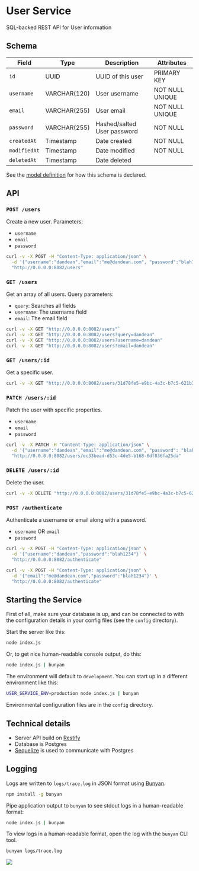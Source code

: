 User Service
============

SQL-backed REST API for User information


Schema
------

| Field               | Type         | Description                 | Attributes      |
| ------------------- | ---------    | --------------------------- | --------------- | 
| `id`                | UUID         | UUID of this user           | PRIMARY KEY     |
| `username`          | VARCHAR(120) | User username               | NOT NULL UNIQUE |
| `email`             | VARCHAR(255) | User email                  | NOT NULL UNIQUE |
| `password`          | VARCHAR(255) | Hashed/salted User password | NOT NULL        |
| `createdAt`         | Timestamp    | Date created                | NOT NULL        |
| `modifiedAt`        | Timestamp    | Date modified               | NOT NULL        |
| `deletedAt`         | Timestamp    | Date deleted                |                 |

See the [model definition](lib/models/user.js) for how this schema is declared.


API
---

### `POST /users`

Create a new user. Parameters:

* `username`
* `email`
* `password`

```sh
curl -v -X POST -H "Content-Type: application/json" \
  -d '{"username":"dandean","email":"me@dandean.com", "password":"blah1234"}' \
  "http://0.0.0.0:8082/users"
```


### `GET /users`

Get an array of all users. Query parameters:

* `query`: Searches all fields
* `username`: The username field
* `email`: The email field

```sh
curl -v -X GET "http://0.0.0.0:8082/users"`
curl -v -X GET "http://0.0.0.0:8082/users?query=dandean"
curl -v -X GET "http://0.0.0.0:8082/users?username=dandean"
curl -v -X GET "http://0.0.0.0:8082/users?email=dandean"
```


### `GET /users/:id`

Get a specific user.

```sh
curl -v -X GET "http://0.0.0.0:8082/users/31d78fe5-e9bc-4a3c-b7c5-621b307a1a5f"
```


### `PATCH /users/:id`

Patch the user with specific properties.

* `username`
* `email`
* `password`

```sh
curl -v -X PATCH -H "Content-Type: application/json" \
  -d '{"username":"dandean","email":"me@dandean.com", "password": "blah1234"}' \
  "http://0.0.0.0:8082/users/ec33bead-d53c-4de5-b168-6df836fa25da"
```


### `DELETE /users/:id`

Delete the user.

```sh
curl -v -X DELETE "http://0.0.0.0:8082/users/31d78fe5-e9bc-4a3c-b7c5-621b307a1a5f"
```


### `POST /authenticate`

Authenticate a username or email along with a password.

* `username` OR `email`
* `password`

```sh
curl -v -X POST -H "Content-Type: application/json" \
  -d '{"username":"dandean","password":"blah1234"}' \
  "http://0.0.0.0:8082/authenticate"

curl -v -X POST -H "Content-Type: application/json" \
  -d '{"email":"me@dandean.com","password":"blah1234"}' \
  "http://0.0.0.0:8082/authenticate"
```


Starting the Service
--------------------

First of all, make sure your database is up, and can be connected to with the
configuration details in your config files (see the `config` directory).

Start the server like this:

```sh
node index.js
```

Or, to get nice human-readable console output, do this:

```sh
node index.js | bunyan
```

The environment will default to `development`. You can start up in a different
environment like this:

```sh
USER_SERVICE_ENV=production node index.js | bunyan
```

Environmental configuration files are in the `config` directory.


Technical details
-----------------

* Server API build on [Restify](https://github.com/mcavage/node-restify)
* Database is Postgres
* [Sequelize](http://sequelizejs.com/) is used to communicate with Postgres


Logging
-------

Logs are written to `logs/trace.log` in JSON format using [Bunyan](https://github.com/trentm/node-bunyan).

```sh
npm install -g bunyan
```

Pipe application output to `bunyan` to see stdout logs in a human-readable format:

```sh
node index.js | bunyan
```

To view logs in a human-readable format, open the log with the `bunyan` CLI tool.

```sh
bunyan logs/trace.log
```

![](https://f.cloud.github.com/assets/18332/2378250/909469f2-a88c-11e3-9a82-5b369a833184.png)
